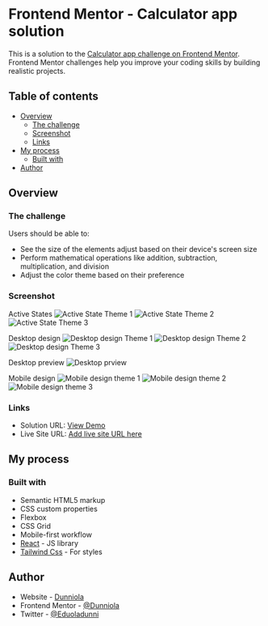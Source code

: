 # Frontend Mentor - Calculator app solution

This is a solution to the [Calculator app challenge on Frontend Mentor](https://www.frontendmentor.io/challenges/calculator-app-9lteq5N29). Frontend Mentor challenges help you improve your coding skills by building realistic projects. 

## Table of contents

- [Overview](#overview)
  - [The challenge](#the-challenge)
  - [Screenshot](#screenshot)
  - [Links](#links)
- [My process](#my-process)
  - [Built with](#built-with)
- [Author](#author)




## Overview

### The challenge

Users should be able to:

- See the size of the elements adjust based on their device's screen size
- Perform mathematical operations like addition, subtraction, multiplication, and division
- Adjust the color theme based on their preference


### Screenshot

Active States 
![Active State Theme 1](./src/design/active-states-theme-1.jpg)
![Active State Theme 2](./src/design/active-states-theme-2.jpg)
![Active State Theme 3](./src/design/active-states-theme-3.jpg)

Desktop design
![Desktop design Theme 1](./src/design/desktop-design-theme-1.jpg)
![Desktop design Theme 2](./src/design/desktop-design-theme-2.jpg)
![Desktop design Theme 3](./src/design/desktop-design-theme-3.jpg)

Desktop preview 
![Desktop prview](./src/design/desktop-preview.jpg)

Mobile design
![Mobile design theme 1](./src/design//mobile-design-theme-1.jpg)
![Mobile design theme 2](./src/design//mobile-design-theme-2.jpg)
![Mobile design theme 3](./src/design//mobile-design-theme-3.jpg)


### Links

- Solution URL: [View Demo](https://github.com/Dunniola/Calculator-app.git)
- Live Site URL: [Add live site URL here](https://your-live-site-url.com)

## My process

### Built with

- Semantic HTML5 markup
- CSS custom properties
- Flexbox
- CSS Grid
- Mobile-first workflow
- [React](https://reactjs.org/) - JS library
- [Tailwind Css](https://tailwindcss.com/) - For styles



## Author

- Website - [Dunniola](https://www.your-site.com)
- Frontend Mentor - [@Dunniola](https://www.frontendmentor.io/profile/Dunniola)
- Twitter - [@Eduoladunni](https://www.twitter.com/Eduoladunni)


